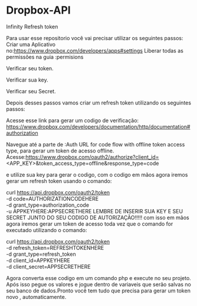 # Dropbox-API
Infinity Refresh token

Para usar esse repositorio você vai precisar utilizar os seguintes passos:
Criar uma Aplicativo no:https://www.dropbox.com/developers/apps#settings
Liberar todas as permissões na guia :permisions

Verificar seu token.

Verificar sua key.

Verificar seu Secret.

Depois desses passos vamos criar um refresh token utilizando os seguintes passos:

Acesse esse link para gerar um  codigo de verificação:
https://www.dropbox.com/developers/documentation/http/documentation#authorization

Navegue até a parte de :Auth URL for code flow with offline token access type, para gerar um token de acesso offline.
Acesse:https://www.dropbox.com/oauth2/authorize?client_id=<APP_KEY>&token_access_type=offline&response_type=code

e utilize sua key para gerar o codigo, com o codigo em mãos agora iremos gerar um refresh token usando o comando:

curl https://api.dropbox.com/oauth2/token \
    -d code=AUTHORIZATIONCODEHERE \
    -d grant_type=authorization_code \
    -u APPKEYHERE:APPSECRETHERE​
LEMBRE DE INSERIR SUA KEY E SEU SECRET JUNTO DO SEU CODIGO DE AUTORIZAÇÃO!!!!!
com isso em mãos agora iremos gerar um token de acesso toda vez que o comando for executado utilizando o comando:


curl https://api.dropbox.com/oauth2/token \
   -d refresh_token=REFRESHTOKENHERE \
   -d grant_type=refresh_token \
   -d client_id=APPKEYHERE \
   -d client_secret=APPSECRETHERE



Agora converta esse codigo em um comando php e execute no seu projeto. Após isso pegue os valores e jogue dentro de variaveis que serão salvas no seu banco de dados.Pronto você tem tudo que precisa para gerar um token novo , automaticamente.


 





 
